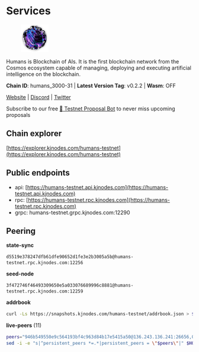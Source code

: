 # Services

<figure><img src="https://raw.githubusercontent.com/kj89/cosmos-images/main/logos/humans.png" alt=""><figcaption></figcaption></figure>

Humans is Blockchain of AIs. It is the first blockchain network  from the Cosmos ecosystem capable of managing, deploying and  executing artificial intelligence on the blockchain.

**Chain ID**: humans_3000-31 | **Latest Version Tag**: v0.2.2 | **Wasm**: OFF

[Website](https://humans.ai) | [Discord](https://discord.gg/humansdotai) | [Twitter](https://twitter.com/humansdotai)



Subscribe to our free [🤖 Testnet Proposal Bot](https://t.me/kjnodes_testnet_proposal_bot) to never miss upcoming proposals


## Chain explorer
[https://explorer.kjnodes.com/humans-testnet](https://explorer.kjnodes.com/humans-testnet)

## Public endpoints

* api: [https://humans-testnet.api.kjnodes.com](https://humans-testnet.api.kjnodes.com)
* rpc: [https://humans-testnet.rpc.kjnodes.com](https://humans-testnet.rpc.kjnodes.com)
* grpc: humans-testnet.grpc.kjnodes.com:12290

## Peering

**state-sync**

```text
d5519e378247dfb61dfe90652d1fe3e2b3005a5b@humans-testnet.rpc.kjnodes.com:12256
```

**seed-node**

```text
3f472746f46493309650e5a033076689996c8881@humans-testnet.rpc.kjnodes.com:12259
```

**addrbook**
```bash
curl -Ls https://snapshots.kjnodes.com/humans-testnet/addrbook.json > $HOME/.humansd/config/addrbook.json
```

**live-peers** (11)
```bash
peers="946b549550e9c564193bf4c963d84b17e5415a50@136.243.136.241:26656,0ae23e03040dd3e3a6c3a2326c62a206f531d671@162.19.31.150:26656,fa9eb901a01430d928e71162151992c7afb51d62@178.23.126.70:26656,ceba57f1376d4949cc0419918d110f0085b24b25@135.181.113.225:26656,e6489cf86b51fa37cae968ccbbda1da03b742a5e@128.140.56.206:26656,be5158df5152ec7e6a4eca04c89e40494d19927c@51.79.101.159:26656,a7eaa41b5565295810b81641e0bf11a9fb2ca54e@159.69.69.183:26656,b1f13e9971cfdcf784fb0efbd1b72417d5410a02@195.201.59.194:26656,6e2dac7a826fa2c21867dc6620b5945574a89865@65.109.155.238:29656,42f95015c31c7814b6a0a717fd8c63d15f896e88@94.237.27.19:26656,d5519e378247dfb61dfe90652d1fe3e2b3005a5b@65.109.68.190:12256"
sed -i -e "s|^persistent_peers *=.*|persistent_peers = \"$peers\"|" $HOME/.humansd/config/config.toml
```
